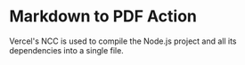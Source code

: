 # Markdown to PDF Action

Vercel's NCC is used to compile the Node.js project and all its dependencies into a single file.